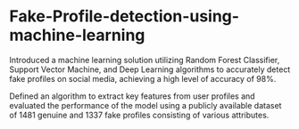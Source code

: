 # Fake-Profile-detection-using-machine-learning

Introduced a machine learning solution utilizing Random Forest Classifier, Support Vector Machine, and Deep Learning algorithms to accurately detect fake profiles on social media, achieving a high level of accuracy of 98%.

Defined an algorithm to extract key features from user profiles and evaluated the performance of the model using a publicly available dataset of 1481 genuine and 1337 fake profiles consisting of various attributes.
